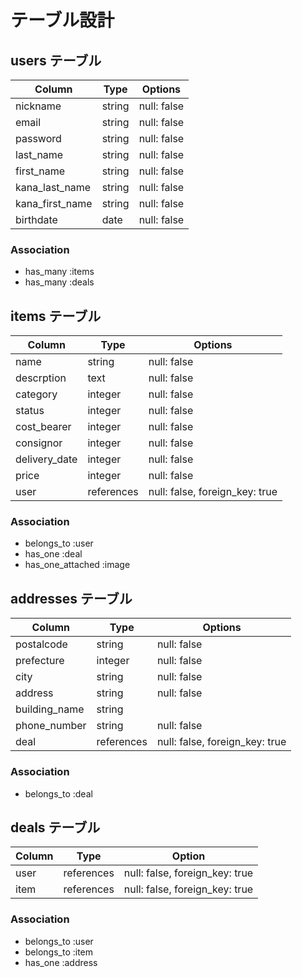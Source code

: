 # テーブル設計

## users テーブル

| Column          | Type     | Options     |
| --------------- | -------- | ----------- |
| nickname        | string   | null: false |
| email           | string   | null: false |
| password        | string   | null: false |
| last_name       | string   | null: false |
| first_name      | string   | null: false |
| kana_last_name  | string   | null: false |
| kana_first_name | string   | null: false |
| birthdate       | date     | null: false |
### Association

- has_many :items
- has_many :deals

## items テーブル

| Column        | Type       | Options                        |
| ------------- | ---------- | ------------------------------ |
| name          | string     | null: false                    | 
| descrption    | text       | null: false                    |
| category      | integer    | null: false                    |
| status        | integer    | null: false                    |
| cost_bearer   | integer    | null: false                    |
| consignor     | integer    | null: false                    |
| delivery_date | integer    | null: false                    |
| price         | integer    | null: false                    |
| user          | references | null: false, foreign_key: true |
### Association

- belongs_to :user
- has_one :deal
- has_one_attached :image

## addresses テーブル

| Column        | Type       | Options                        |
| ------------- | ---------- | ------------------------------ |
| postalcode    | string     | null: false                    |
| prefecture    | integer    | null: false                    | 
| city          | string     | null: false                    | 
| address       | string     | null: false                    | 
| building_name | string     |                                | 
| phone_number  | string     | null: false                    |
| deal          | references | null: false, foreign_key: true |
### Association

- belongs_to :deal

## deals テーブル

| Column | Type       | Option                         |
| ------ | ---------- | ------------------------------ |
| user   | references | null: false, foreign_key: true |
| item   | references | null: false, foreign_key: true | 
### Association

- belongs_to :user
- belongs_to :item
- has_one :address
